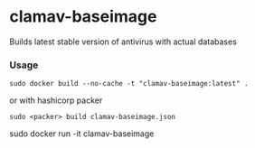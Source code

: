 # clamav-baseimage

Builds latest stable version of antivirus with actual databases

### Usage
```
sudo docker build --no-cache -t "clamav-baseimage:latest" .
```

or with hashicorp packer
```
sudo <packer> build clamav-baseimage.json
```

sudo docker run -it clamav-baseimage